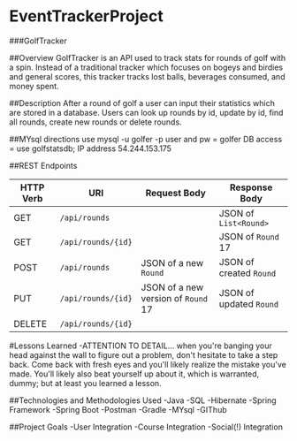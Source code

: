 # EventTrackerProject
###GolfTracker

##Overview
GolfTracker is an API used to track stats for rounds of golf with a spin. Instead of a traditional tracker which focuses on bogeys and birdies and general scores, this tracker tracks lost balls, beverages consumed, and money spent.

##Description
After a round of golf a user can input their statistics which are stored in a database.
Users can look up rounds by id, update by id, find all rounds, create new rounds or delete rounds.

##MYsql directions
use mysql -u golfer -p
user and pw = golfer
DB access = use golfstatsdb;
IP address 54.244.153.175

##REST Endpoints

| HTTP Verb | URI                  | Request Body | Response Body |
|-----------|----------------------|--------------|---------------|
| GET       | `/api/rounds`    |              | JSON of `List<Round>` |
| GET       | `/api/rounds/{id}` |              | JSON of `Round` 17 |
| POST      | `/api/rounds`    | JSON of a new `Round` | JSON of created `Round` |
| PUT       | `/api/rounds/{id}` | JSON of a new version of `Round` 17 | JSON of updated `Round` |
| DELETE    | `/api/rounds/{id}` |              | |

#Lessons Learned
-ATTENTION TO DETAIL... when you're banging your head against the wall to figure out a problem, don't hesitate to take a step back. Come back with fresh eyes and you'll likely realize the mistake you've made. You'll likely also beat yourself up about it, which is warranted, dummy; but at least you learned a lesson.

##Technologies and Methodologies Used
-Java
-SQL
-Hibernate
-Spring Framework
-Spring Boot
-Postman
-Gradle
-MYsql
-GIThub

##Project Goals
-User Integration
-Course Integration
-Social(!) Integration
